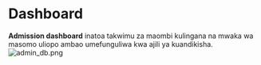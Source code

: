 # Dashboard

**Admission dashboard**  inatoa takwimu za maombi kulingana na mwaka wa masomo uliopo ambao umefunguliwa kwa ajili ya kuandikisha.
![admin_db.png](admin_db.png)